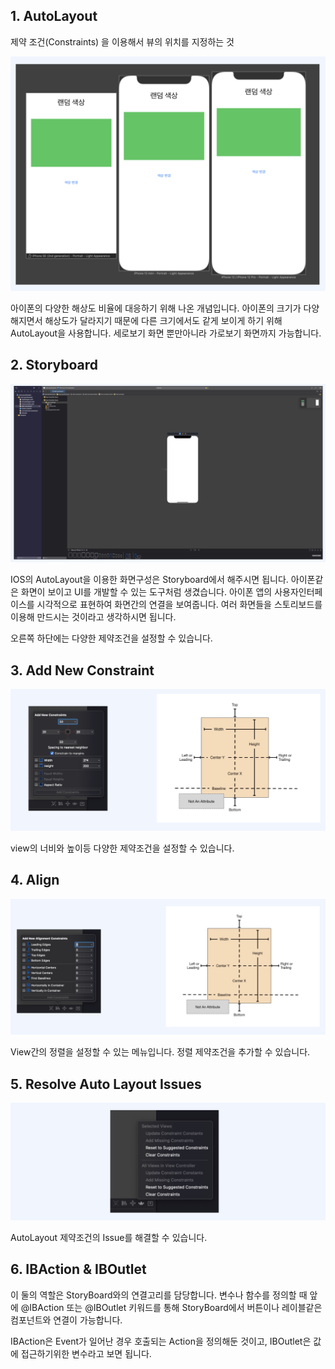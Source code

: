 ## 1. AutoLayout

제약 조건(Constraints) 을 이용해서 뷰의 위치를 지정하는 것

![AutoLayout_01](./images/AutoLayout_01.png)

아이폰의 다양한 해상도 비율에 대응하기 위해 나온 개념입니다. 아이폰의 크기가 다양해지면서 해상도가 달라지기 때문에 다른 크기에서도 같게 보이게 하기 위해 AutoLayout을 사용합니다. 세로보기 화면 뿐만아니라 가로보기 화면까지 가능합니다.



## 2. Storyboard

![AutoLayout_02](./images/AutoLayout_02.png)

IOS의 AutoLayout을 이용한 화면구성은 Storyboard에서 해주시면 됩니다. 아이폰같은 화면이 보이고 UI를 개발할 수 있는 도구처럼 생겼습니다. 아이폰 앱의 사용자인터페이스를 시각적으로 표현하여 화면간의 연결을 보여줍니다. 여러 화면들을 스토리보드를 이용해 만드시는 것이라고 생각하시면 됩니다.

오른쪽 하단에는 다양한 제약조건을 설정할 수 있습니다.



## 3. Add New Constraint

![AutoLayout_03](./images/AutoLayout_03.png)

view의 너비와 높이등 다양한 제약조건을 설정할 수 있습니다.



## 4. Align

![AutoLayout_04](./images/AutoLayout_04.png)

View간의 정렬을 설정할 수 있는 메뉴입니다. 정렬 제약조건을 추가할 수 있습니다.



## 5. Resolve Auto Layout Issues

![AutoLayout_05](./images/AutoLayout_05.png)

AutoLayout 제약조건의 Issue를 해결할 수 있습니다. 



## 6. IBAction & IBOutlet

이 둘의 역할은 StoryBoard와의 연결고리를 담당합니다. 변수나 함수를 정의할 때 앞에 @IBAction 또는 @IBOutlet 키워드를 통해 StoryBoard에서 버튼이나 레이블같은 컴포넌트와 연결이 가능합니다.

IBAction은 Event가 일어난 경우 호출되는 Action을 정의해둔 것이고, IBOutlet은 값에 접근하기위한 변수라고 보면 됩니다.

